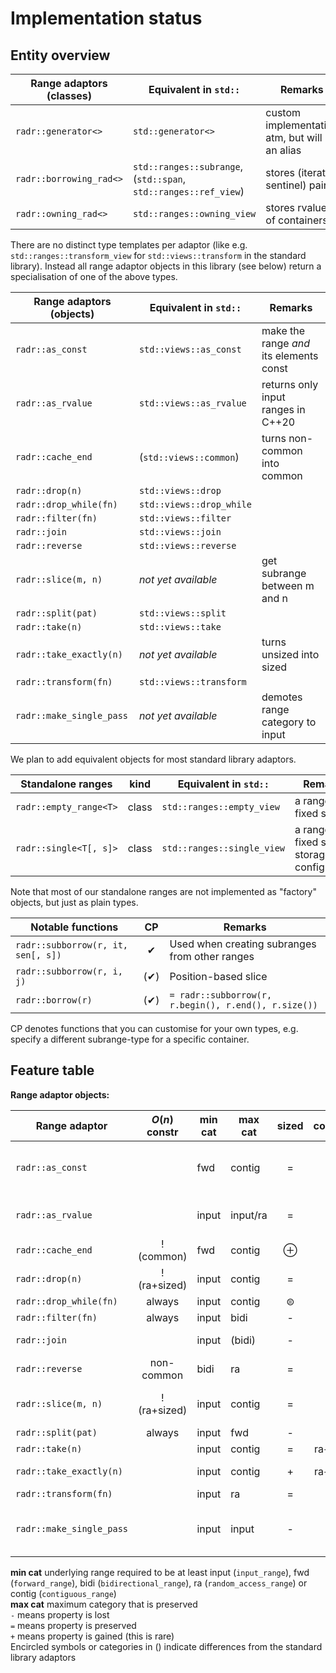 # Implementation status

## Entity overview

| Range adaptors (classes)   | Equivalent in `std::`                                           | Remarks                                         |
|----------------------------|-----------------------------------------------------------------|-------------------------------------------------|
| `radr::generator<>`        | `std::generator<>`                                              | custom implementation atm, but will be an alias |
| `radr::borrowing_rad<>`    | `std::ranges::subrange`, (`std::span`, `std::ranges::ref_view`) | stores (iterator, sentinel) pair                |
| `radr::owning_rad<>`       | `std::ranges::owning_view`                                      | stores rvalues of containers                    |

There are no distinct type templates per adaptor (like e.g. `std::ranges::transform_view` for `std::views::transform` in the standard library).
Instead all range adaptor objects in this library (see below) return a specialisation of one of the above types.

| Range adaptors (objects)   | Equivalent in `std::`   | Remarks                                  |
|----------------------------|-------------------------|------------------------------------------|
| `radr::as_const`           | `std::views::as_const`  | make the range *and* its elements const  |
| `radr::as_rvalue`          | `std::views::as_rvalue` | returns only input ranges in C++20       |
| `radr::cache_end`          | (`std::views::common`)  | turns non-common into common             |
| `radr::drop(n)`            | `std::views::drop`      |                                          |
| `radr::drop_while(fn)`     | `std::views::drop_while`|                                          |
| `radr::filter(fn)`         | `std::views::filter`    |                                          |
| `radr::join`               | `std::views::join`      |                                          |
| `radr::reverse`            | `std::views::reverse`   |                                          |
| `radr::slice(m, n)`        | *not yet available*     | get subrange between m and n             |
| `radr::split(pat)`         | `std::views::split`     |                                          |
| `radr::take(n)`            | `std::views::take`      |                                          |
| `radr::take_exactly(n)`    | *not yet available*     | turns unsized into sized                 |
| `radr::transform(fn)`      | `std::views::transform` |                                          |
| `radr::make_single_pass`   | *not yet available*     | demotes range category to input          |

We plan to add equivalent objects for most standard library adaptors.


| Standalone ranges          | kind  | Equivalent in `std::`      | Remarks                                              |
|----------------------------|:-----:|----------------------------|------------------------------------------------------|
| `radr::empty_range<T>`     | class | `std::ranges::empty_view`  | a range of fixed size 0                              |
| `radr::single<T[, s]>`     | class | `std::ranges::single_view` | a range of fixed size 1; storage configurable        |

Note that most of our standalone ranges are not implemented as "factory" objects, but just as plain types.


| Notable functions                  | CP   | Remarks                                              |
|------------------------------------|:----:|------------------------------------------------------|
| `radr::subborrow(r, it, sen[, s])` | ✔   | Used when creating subranges from other ranges        |
| `radr::subborrow(r, i, j)`         | (✔) | Position-based slice                                  |
| `radr::borrow(r)`                  | (✔) | `= radr::subborrow(r, r.begin(), r.end(), r.size())`  |

CP denotes functions that you can customise for your own types, e.g. specify a different subrange-type for a specific container.

## Feature table

**Range adaptor objects:**

| Range adaptor              | $O(n)$ constr  | min cat | max cat  | sized | common    | Remarks                                  |
|----------------------------|:--------------:|---------|----------|:-----:|:---------:|------------------------------------------|
| `radr::as_const`           |                | fwd     | contig   |  =    |  =        | make the range *and* its elements const  |
| `radr::as_rvalue`          |                | input   | input/ra |  =    |  =        | returns only input ranges in C++20       |
| `radr::cache_end`          | !(common)      | fwd     | contig   |  ⊕   |  +        |                                          |
| `radr::drop(n)`            | !(ra+sized)    | input   | contig   |  =    |  ⊜        |                                          |
| `radr::drop_while(fn)`     | always         | input   | contig   |  ⊜    |  ⊜        |                                          |
| `radr::filter(fn)`         | always         | input   | bidi     |  -    |  ⊝        |                                          |
| `radr::join`               |                | input   | (bidi)   |  -    |  =        | less strict than std::views::join        |
| `radr::reverse`            | non-common     | bidi    | ra       |  =    |  +        |                                          |
| `radr::slice(m, n)`        | !(ra+sized)    | input   | contig   |  =    |  =        | get subrange between m and n             |
| `radr::split(pat)`         | always         | input   | fwd      |  -    |  -        |                                          |
| `radr::take(n)`            |                | input   | contig   |  =    |  ra+sized |                                          |
| `radr::take_exactly(n)`    |                | input   | contig   |  +    |  ra+sized | turns unsized into sized                 |
| `radr::transform(fn)`      |                | input   | ra       |  =    |  =        |                                          |
| `radr::make_single_pass`   |                | input   | input    |  -    |  -        | demotes range category to single-pass    |

**min cat** underlying range required to be at least input (`input_range`), fwd (`forward_range`), bidi (`bidirectional_range`),
ra (`random_access_range`) or contig (`contiguous_range`)<br>
**max cat** maximum category that is preserved<br>
`-` means property is lost<br>
`=` means property is preserved<br>
`+` means property is gained (this is rare)<br>
Encircled symbols or categories in () indicate differences from the standard library adaptors


